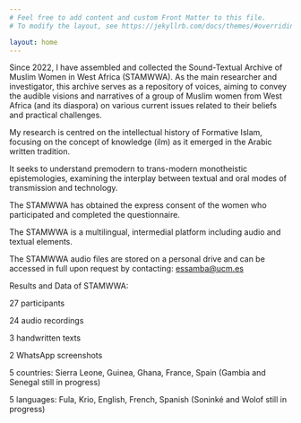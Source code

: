 ```yaml
---
# Feel free to add content and custom Front Matter to this file.
# To modify the layout, see https://jekyllrb.com/docs/themes/#overriding-theme-defaults

layout: home
---
```

Since 2022, I have assembled and collected the Sound-Textual Archive of Muslim Women in West Africa (STAMWWA). 
As the main researcher and investigator, this archive serves as a repository of voices, aiming to convey the audible visions and narratives of a group of Muslim women from West Africa (and its diaspora) on various current issues related to their beliefs and practical challenges. 

My research is centred on the intellectual history of Formative Islam, focusing on the concept of knowledge (ilm) as it emerged in the Arabic written tradition. 

It seeks to understand premodern to trans-modern monotheistic epistemologies, examining the interplay between textual and oral modes of transmission and technology. 

The STAMWWA has obtained the express consent of the women who participated and completed the questionnaire. 

The STAMWWA is a multilingual, intermedial platform including audio and textual elements. 

The STAMWWA audio files are stored on a personal drive and can be accessed in full upon request by contacting:
essamba@ucm.es

Results and Data of STAMWWA:


27 participants


24 audio recordings


3 handwritten texts


2 WhatsApp screenshots


5 countries: Sierra Leone, Guinea, Ghana, France, Spain (Gambia and Senegal still in progress)


5 languages: Fula, Krio, English, French, Spanish (Soninké and Wolof still in progress)

